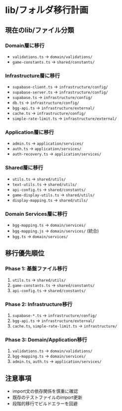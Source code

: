 # lib/フォルダ移行計画

## 現在のlib/ファイル分類

### Domain層に移行
- `validations.ts` → `domain/validations/`
- `game-constants.ts` → `shared/constants/`

### Infrastructure層に移行  
- `supabase-client.ts` → `infrastructure/config/`
- `supabase-server.ts` → `infrastructure/config/`
- `supabase.ts` → `infrastructure/config/`
- `db.ts` → `infrastructure/config/`
- `bgg-api.ts` → `infrastructure/external/`
- `cache.ts` → `infrastructure/config/`
- `simple-rate-limit.ts` → `infrastructure/external/`

### Application層に移行
- `admin.ts` → `application/services/`
- `auth.ts` → `application/services/`
- `auth-recovery.ts` → `application/services/`

### Shared層に移行
- `utils.ts` → `shared/utils/`
- `text-utils.ts` → `shared/utils/`
- `api-config.ts` → `shared/constants/`
- `game-display-utils.ts` → `shared/utils/`
- `display-mapping.ts` → `shared/utils/`

### Domain Services層に移行
- `bgg-mapping.ts` → `domain/services/`
- `bgg-mapping.js` → `domain/services/` (統合)
- `bgg.ts` → `domain/services/`

## 移行優先順位

### Phase 1: 基盤ファイル移行
1. `utils.ts` → `shared/utils/`
2. `game-constants.ts` → `shared/constants/`
3. `api-config.ts` → `shared/constants/`

### Phase 2: Infrastructure移行
1. `supabase-*.ts` → `infrastructure/config/`
2. `bgg-api.ts` → `infrastructure/external/`
3. `cache.ts`, `simple-rate-limit.ts` → `infrastructure/`

### Phase 3: Domain/Application移行
1. `validations.ts` → `domain/validations/`
2. `bgg-mapping.ts` → `domain/services/`
3. `admin.ts`, `auth.ts` → `application/services/`

## 注意事項
- import文の依存関係を慎重に確認
- 既存のテストファイルのimport更新
- 段階的移行でビルドエラーを回避